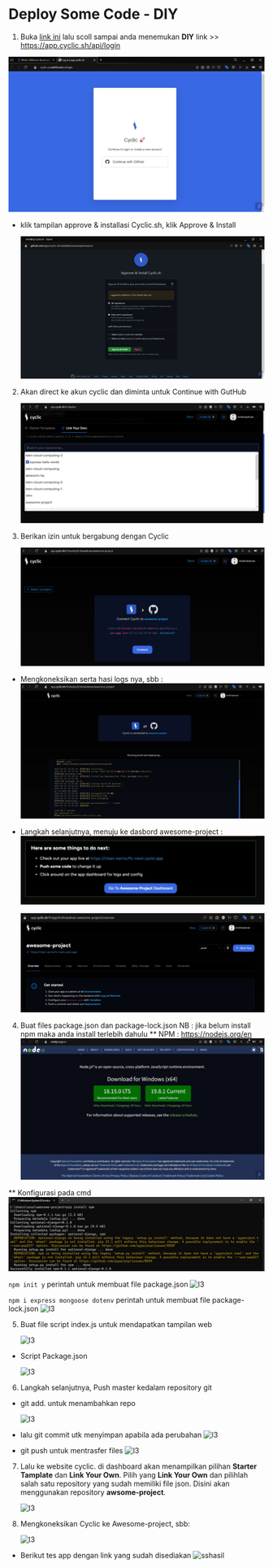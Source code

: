 # Deploy Some Code - DIY

1. Buka [link ini](https://docs.cyclic.sh/) lalu scoll sampai anda menemukan **DIY** link >> https://app.cyclic.sh/api/login

![02](p3/2.jpg)

- klik tampilan approve & installasi Cyclic.sh, klik Approve & Install

    ![06](p3/6.jpg)

2. Akan direct ke akun cyclic dan diminta untuk Continue with GutHub

    ![l3](l3/1.jpg)
    
3. Berikan izin untuk bergabung dengan Cyclic

    ![l3](l3/2.jpg)
    
- Mengkoneksikan serta hasi logs nya, sbb : 
    ![l3](l3/3.jpg)
    
- Langkah selanjutnya, menuju ke dasbord awesome-project : 
    ![l3](l3/4.jpg)
    
    ![l3](l3/5.jpg)
    
4. Buat files package.json dan package-lock.json 
NB : jika belum install npm maka anda install terlebih dahulu 
** NPM : https://nodejs.org/en
    ![l3](l3/npm.jpg)

** Konfigurasi pada cmd
    ![l3](l3/cmd.jpg)

```npm init y``` perintah untuk membuat file package.json
![l3](l3/8.jpg)


 ```npm i express mongoose dotenv``` perintah untuk membuat file package-lock.json
![l3](l3/9.jpg)
        
        
5. Buat file script index.js untuk mendapatkan tampilan web 

   ![l3](l3/10.jpg)
     
- Script Package.json

    ![l3](l3/11.jpg)
    
    
6. Langkah selanjutnya, Push master kedalam repository git

- git add. untuk menambahkan repo

   ![l3](l3/12.jpg)
   
   
- lalu git commit utk menyimpan apabila ada perubahan
   ![l3](l3/13.jpg)

- git push untuk mentrasfer files
   ![l3](l3/14.jpg)
   
7. Lalu ke website cyclic. di dashboard akan menampilkan pilihan **Starter Tamplate** dan **Link Your Own**. Pilih yang **Link Your Own** dan pilihlah salah satu repository yang sudah memiliki file json. Disini akan menggunakan repository **awsome-project**.

    ![l3](l3/15.jpg)    

    
8.  Mengkoneksikan Cyclic ke Awesome-project, sbb:

    ![l3](l3/16.jpg)    
     
 - Berikut tes app dengan link yang sudah disediakan
    ![sshasil](https://user-images.githubusercontent.com/115064323/227726194-7b7d6d30-5837-4732-8bef-c12cbbdcc3a2.jpeg)


